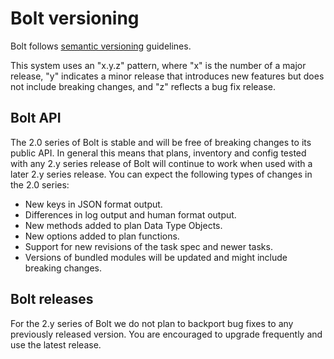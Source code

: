 # Bolt versioning

Bolt follows [semantic versioning](https://semver.org/) guidelines.

This system uses an "x.y.z" pattern, where "x" is the number of a major release, "y" indicates a minor release that introduces new features but does not include breaking changes, and "z" reflects a bug fix release.


## Bolt API

The 2.0 series of Bolt is stable and will be free of breaking changes to its public API. In general this means that plans, inventory and config tested with any 2.y series release of Bolt will continue to work when used with a later 2.y series release. You can expect the following types of changes in the 2.0 series:

-   New keys in JSON format output.
-   Differences in log output and human format output.
-   New methods added to plan Data Type Objects.
-   New options added to plan functions.
-   Support for new revisions of the task spec and newer tasks.
-   Versions of bundled modules will be updated and might include breaking changes.


## Bolt releases

For the 2.y series of Bolt we do not plan to backport bug fixes to any previously released version. You are encouraged to upgrade frequently and use the latest release.
